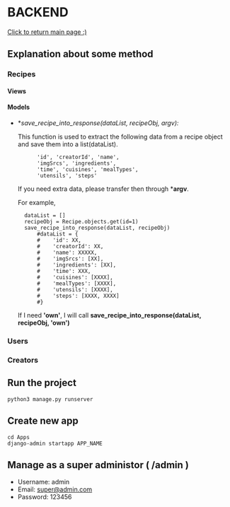# BACKEND
[Click to return main page :)](../README.md)

## Explanation about some method

### Recipes
#### Views
#### Models
- **save_recipe_into_response(dataList, recipeObj, *argv):**  

    This function is used to extract the following data from a recipe object and save them into a list(dataList).  

            'id', 'creatorId', 'name',   
            'imgSrcs', 'ingredients',  
            'time', 'cuisines', 'mealTypes', 
            'utensils', 'steps'  
    
    If you need extra data, please transfer then through ***argv**.  

    For example,
    
        dataList = []
        recipeObj = Recipe.objects.get(id=1)
        save_recipe_into_response(dataList, recipeObj)
            #dataList = {
            #    'id': XX,
            #    'creatorId': XX,
            #    'name': XXXXX,
            #    'imgSrcs': [XX],
            #    'ingredients': [XX],
            #    'time': XXX,
            #    'cuisines': [XXXX],
            #    'mealTypes': [XXXX],
            #    'utensils': [XXXX],
            #    'steps': [XXXX, XXXX]
            #}

    If I need **'own'**, I will call **save_recipe_into_response(dataList, recipeObj, 'own')**  

### Users

### Creators

## Run the project

    python3 manage.py runserver

## Create new app

    cd Apps  
    django-admin startapp APP_NAME

## Manage as a super administor ( /admin )

-   Username: admin  
-   Email: super@admin.com
-   Password: 123456
